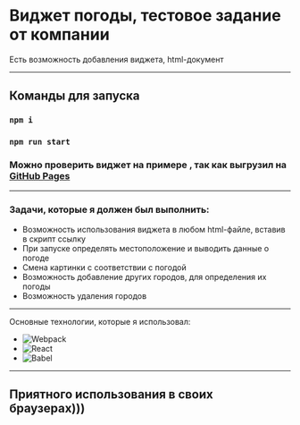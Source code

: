 # Виджет погоды, тестовое задание от компании

Есть возможность добавления виджета, html-документ
___

## Команды для запуска

### `npm i`

### `npm run start`

### Можно проверить виджет на примере , так как выгрузил на [GitHub Pages](https://saytkhanov.github.io/)

___
### Задачи, которые я должен был выполнить:
- Возможность использования виджета в любом html-файле, вставив в скрипт ссылку
- При запуске определять местоположение и выводить данные о погоде
- Смена картинки с соответствии с погодой
- Возможность добавление других городов, для определения их погоды
- Возможность удаления городов
 ___

Основные технологии, которые я использовал:
- ![Webpack](https://img.shields.io/badge/-Webpack-red?style=for-the-badge)
- ![React](https://img.shields.io/badge/-React-yellow?style=for-the-badge)
- ![Babel](https://img.shields.io/badge/-Babel-purple?style=for-the-badge)
 ___


## Приятного использования в своих браузерах)))
